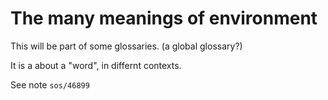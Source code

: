 # The many meanings of environment
This will be part of some glossaries. (a global glossary?)

It is a about a "word", in differnt contexts.

See note `sos/46899`
